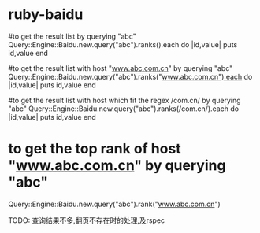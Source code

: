 ruby-baidu
==========


#to get the result list by querying "abc"
Query::Engine::Baidu.new.query("abc").ranks().each do |id,value|
    puts id,value
end

#to get the result list with host "www.abc.com.cn" by querying "abc"
Query::Engine::Baidu.new.query("abc").ranks("www.abc.com.cn").each do |id,value|
    puts id,value
end

#to get the result list with host which fit the regex /com.cn/ by querying "abc"
Query::Engine::Baidu.new.query("abc").ranks(/com.cn/).each do |id,value|
    puts id,value
end

# to get the top rank of host "www.abc.com.cn" by querying "abc"
Query::Engine::Baidu.new.query("abc").rank("www.abc.com.cn")

TODO:
查询结果不多,翻页不存在时的处理,及rspec